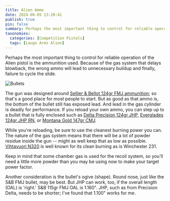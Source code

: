 ```yaml
---
title: Alien Ammo
date: 2024-06-05 13:20:41
publish: true
pin: false
summary: Perhaps the most important thing to control for reliable operation of the Alien pistol is the ammunition used. Because of the gas system that delays blowback, the wrong ammo will lead to unnecessary buildup and finally, failure to cycle the slide.
taxonomies:
  categories: [Competition Pistols]
  tags: [Laugo Arms Alien]
---
```


Perhaps the most important thing to control for reliable operation of the Alien pistol is the ammunition used. Because of the gas system that delays blowback, the wrong ammo will lead to unnecessary buildup and finally, failure to cycle the slide.

<!--more-->

<img src="/images/wp-content/uploads/2024/05/bullets.jpg" alt="Bullets" style="display: block; margin: 1em auto 1em auto">

The gun was designed around [Sellier & Bellot 124gr FMJ ammunition](https://www.sellierbellot.us/products/pistol-and-revolver-ammunition/pistol-and-revolver-cartridges/detail/286/); so that's a good place for most people to start. But as good as that ammo is, the bottom of the bullet still has exposed lead. And lead in the gas cylinder is deadly for performance. If you reload your own ammo, you can step up to a bullet that is fully enclosed such as [Delta Precision 124gr JHP](https://www.precisiondelta.com/products/9mm-124gr-jhp-v2/), [Everglades 124gr JHP RN](https://www.evergladesammo.com/bullets/handgun-bullets/9mm-124gr-jhp-rn-v2.html), or [Montana Gold 147gr CMJ](https://montanagoldbullet.com/9mm-147gr-cmj-1-000ct/).

While you're reloading, be sure to use the cleanest burning power you can. The nature of the gas system means that there will be a lot of powder residue inside the gun -- might as well keep that as low as possible. [Vihtavuori N320](https://www.vihtavuori.com/powder/n320-handgun-powder/) is well known for its clean burning as is Winchester 231.

Keep in mind that some chamber gas is used for the recoil system, so you'll need a little more powder than you may be using now to make your target power factor.

Another consideration is the bullet's ogive (shape). Round nose, just like the S&B FMJ bullet, may be best. But JHP can work, too, if the overall length (OAL) is 'right.' S&B 115gr FMJ OAL is 1.160\". JHP, such as from Precision Delta, needs to be shorter; I've found that 1.100\" works for me.
